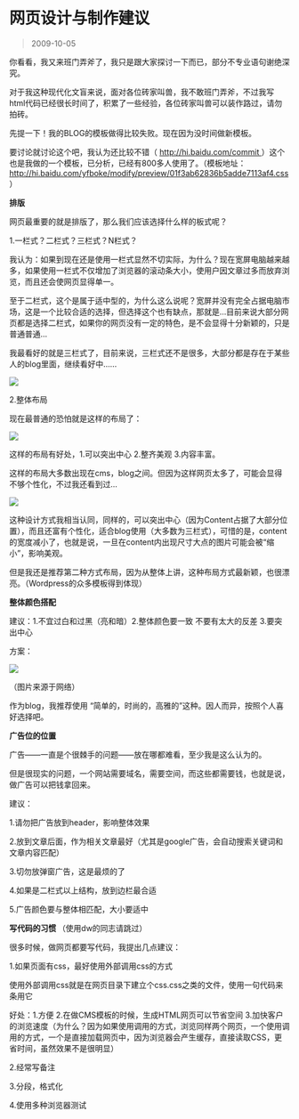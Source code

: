 # 网页设计与制作建议 

> 2009-10-05

<div class="pcs-article-content_ptkaiapt4bxy_baiduscarticle" id="detailArticleContent_ptkaiapt4bxy_baiduscarticle">
 <p>
  你看看，我又来班门弄斧了，我只是跟大家探讨一下而已，部分不专业语句谢绝深究。
 </p>
 <p>
  对于我这种现代化文盲来说，面对各位砖家叫兽，我不敢班门弄斧，不过我写html代码已经很长时间了，积累了一些经验，各位砖家叫兽可以装作路过，请勿拍砖。
 </p>
 <p>
  先提一下！我的BLOG的模板做得比较失败。现在因为没时间做新模板。
 </p>
 <p>
  要讨论就讨论这个吧，我认为还比较不错（
  <a href="http://hi.baidu.com/commit">
   http://hi.baidu.com/commit
  </a>
  ）这个也是我做的一个模板，已分析，已经有800多人使用了。（模板地址：
  <a href="http://hi.baidu.com/yfboke/modify/preview/01f3ab62836b5adde7113af4.css">
   http://hi.baidu.com/yfboke/modify/preview/01f3ab62836b5adde7113af4.css
  </a>
  ）
 </p>
 <p>
  <strong>
   排版
  </strong>
 </p>
 <p>
  网页最重要的就是排版了，那么我们应该选择什么样的板式呢？
 </p>
 <p>
  1.一栏式？二栏式？三栏式？N栏式？
 </p>
 <p>
  我认为：如果到现在还是使用一栏式显然不切实际，为什么？现在宽屏电脑越来越多，如果使用一栏式不仅增加了浏览器的滚动条大小，使用户因文章过多而放弃浏览，而且还会使网页显得单一。
 </p>
 <p>
  至于二栏式，这个是属于适中型的，为什么这么说呢？宽屏并没有完全占据电脑市场，这是一个比较合适的选择，但选择这个也有缺点，那就是...目前来说大部分网页都是选择二栏式，如果你的网页没有一定的特色，是不会显得十分新颖的，只是普通普通...
 </p>
 <p>
  我最看好的就是三栏式了，目前来说，三栏式还不是很多，大部分都是存在于某些人的blog里面，继续看好中……
 </p>
 <p>
  <img class="blogimg" small="0" src="images/074941074bf36338e1eba37237dd3372.jpg"/>
 </p>
 <p>
  2.整体布局
 </p>
 <p>
  现在最普通的恐怕就是这样的布局了：
 </p>
 <p>
  <img class="blogimg" small="0" src="images/77f3a02e863bcd4023d4788d39e6bb70.jpg"/>
 </p>
 <p>
  这样的布局有好处，1.可以突出中心 2.整齐美观 3.内容丰富。
 </p>
 <p>
  这样的布局大多数出现在cms，blog之间。但因为这样网页太多了，可能会显得不够个性化，不过我还看到过...
 </p>
 <p>
  <img class="blogimg" small="0" src="images/4f17f709d4f55181b185ef0e0ad1e3ec.jpg"/>
 </p>
 <p>
  这种设计方式我相当认同，同样的，可以突出中心（因为Content占据了大部分位置），而且还富有个性化，适合blog使用（大多数为三栏式），可惜的是，content的宽度减小了，也就是说，一旦在content内出现尺寸大点的图片可能会被“缩小”，影响美观。
 </p>
 <p>
  但是我还是推荐第二种方式布局，因为从整体上讲，这种布局方式最新颖，也很漂亮。（Wordpress的众多模板得到体现）
 </p>
 <p>
  <strong>
   整体颜色搭配
  </strong>
 </p>
 <p>
  建议：1.不宜过白和过黑（亮和暗）2.整体颜色要一致 不要有太大的反差 3.要突出中心
 </p>
 <p>
  方案：
 </p>
 <p>
  <img class="blogimg" small="0" src="images/9133306dcad99b7f70a165d2c6210779.jpg"/>
 </p>
 <p>
  （图片来源于网络）
 </p>
 <p>
  作为blog，我推荐使用 “简单的，时尚的，高雅的”这种。因人而异，按照个人喜好选择吧。
 </p>
 <p>
  <strong>
   广告位的位置
  </strong>
 </p>
 <p>
  广告——一直是个很棘手的问题——放在哪都难看，至少我是这么认为的。
 </p>
 <p>
  但是很现实的问题，一个网站需要域名，需要空间，而这些都需要钱，也就是说，做广告可以把钱拿回来。
 </p>
 <p>
  建议：
 </p>
 <p>
  1.请勿把广告放到header，影响整体效果
 </p>
 <p>
  2.放到文章后面，作为相关文章最好（尤其是google广告，会自动搜索关键词和文章内容匹配）
 </p>
 <p>
  3.切勿放弹窗广告，这是最烦的了
 </p>
 <p>
  4.如果是二栏式以上结构，放到边栏最合适
 </p>
 <p>
  5.广告颜色要与整体相匹配，大小要适中
 </p>
 <p>
  <strong>
   写代码的习惯
  </strong>
  （使用dw的同志请跳过）
 </p>
 <p>
  很多时候，做网页都要写代码，我提出几点建议：
 </p>
 <p>
  1.如果页面有css，最好使用外部调用css的方式
 </p>
 <p>
  使用外部调用css就是在网页目录下建立个css.css之类的文件，使用一句代码来条用它
 </p>
 <p>
  好处：1.方便 2.在做CMS模板的时候，生成HTML网页可以节省空间 3.加快客户的浏览速度（为什么？因为如果使用调用的方式，浏览同样两个网页，一个使用调用的方式，一个是直接加载网页中，因为浏览器会产生缓存，直接读取CSS，更省时间，虽然效果不是很明显）
 </p>
 <p>
  2.经常写备注
 </p>
 <p>
  3.分段，格式化
 </p>
 <p>
  4.使用多种浏览器测试
 </p>
</div>


